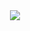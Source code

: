 <div align="center"> <img src="![Metrics](https://metrics.lecoq.io/promisies?template=classic&base=header%2C%20activity%2C%20community%2C%20repositories%2C%20metadata&base.indepth=false&base.hireable=false&base.skip=false&config.timezone=Etc%2FGMT-8)"> </div>
